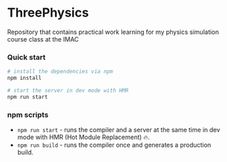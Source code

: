 # ThreePhysics
Repository that contains practical work learning for my physics simulation course class at the IMAC

### Quick start

```bash
# install the dependencies via npm
npm install

# start the server in dev mode with HMR
npm run start
```
### npm scripts

* `npm run start` - runs the compiler and a server at the same time in dev mode with HMR (Hot Module Replacement) 🔥.
* `npm run build` - runs the compiler once and generates a production build.